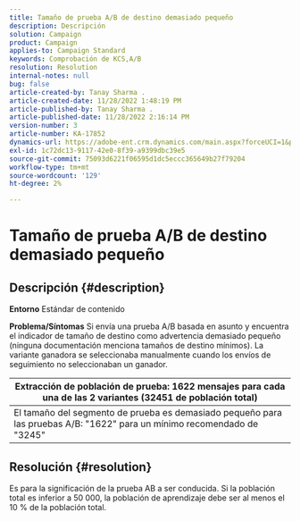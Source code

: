 ```yaml
---
title: Tamaño de prueba A/B de destino demasiado pequeño
description: Descripción
solution: Campaign
product: Campaign
applies-to: Campaign Standard
keywords: Comprobación de KCS,A/B
resolution: Resolution
internal-notes: null
bug: false
article-created-by: Tanay Sharma .
article-created-date: 11/28/2022 1:48:19 PM
article-published-by: Tanay Sharma .
article-published-date: 11/28/2022 2:16:14 PM
version-number: 3
article-number: KA-17852
dynamics-url: https://adobe-ent.crm.dynamics.com/main.aspx?forceUCI=1&pagetype=entityrecord&etn=knowledgearticle&id=aa5e4c4d-236f-ed11-9562-6045bd006239
exl-id: 1c72dc13-9117-42e0-8f39-a9399dbc39e5
source-git-commit: 75093d6221f06595d1dc5eccc365649b27f79204
workflow-type: tm+mt
source-wordcount: '129'
ht-degree: 2%

---
```


# Tamaño de prueba A/B de destino demasiado pequeño

## Descripción {#description}

<b>Entorno</b>
Estándar de contenido


<b>Problema/Síntomas</b>
Si envía una prueba A/B basada en asunto y encuentra el indicador de tamaño de destino como advertencia demasiado pequeño (ninguna documentación menciona tamaños de destino mínimos). La variante ganadora se seleccionaba manualmente cuando los envíos de seguimiento no seleccionaban un ganador.




| Extracción de población de prueba: 1622 mensajes para cada una de las 2 variantes (32451 de población total) |
| --- |
| El tamaño del segmento de prueba es demasiado pequeño para las pruebas A/B: &quot;1622&quot; para un mínimo recomendado de &quot;3245&quot; |



## Resolución {#resolution}


Es para la significación de la prueba AB a ser conducida. Si la población total es inferior a 50 000, la población de aprendizaje debe ser al menos el 10 % de la población total.
